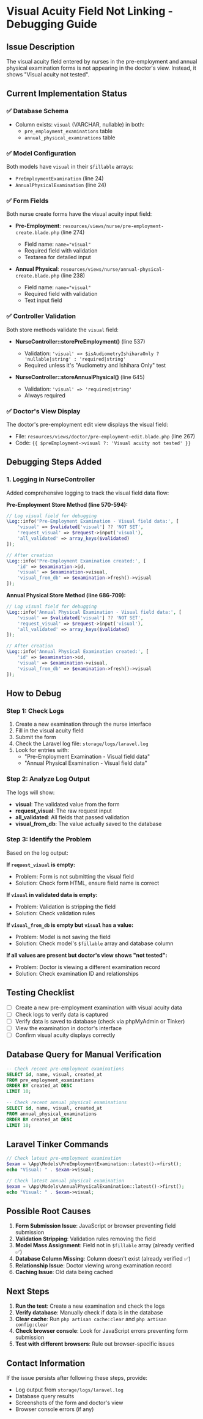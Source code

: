 # Visual Acuity Field Not Linking - Debugging Guide

## Issue Description
The visual acuity field entered by nurses in the pre-employment and annual physical examination forms is not appearing in the doctor's view. Instead, it shows "Visual acuity not tested".

## Current Implementation Status

### ✅ Database Schema
- Column exists: `visual` (VARCHAR, nullable) in both:
  - `pre_employment_examinations` table
  - `annual_physical_examinations` table

### ✅ Model Configuration
Both models have `visual` in their `$fillable` arrays:
- `PreEmploymentExamination` (line 24)
- `AnnualPhysicalExamination` (line 24)

### ✅ Form Fields
Both nurse create forms have the visual acuity input field:
- **Pre-Employment**: `resources/views/nurse/pre-employment-create.blade.php` (line 274)
  - Field name: `name="visual"`
  - Required field with validation
  - Textarea for detailed input

- **Annual Physical**: `resources/views/nurse/annual-physical-create.blade.php` (line 238)
  - Field name: `name="visual"`
  - Required field with validation
  - Text input field

### ✅ Controller Validation
Both store methods validate the `visual` field:
- **NurseController::storePreEmployment()** (line 537)
  - Validation: `'visual' => $isAudiometryIshiharaOnly ? 'nullable|string' : 'required|string'`
  - Required unless it's "Audiometry and Ishihara Only" test

- **NurseController::storeAnnualPhysical()** (line 645)
  - Validation: `'visual' => 'required|string'`
  - Always required

### ✅ Doctor's View Display
The doctor's pre-employment edit view displays the visual field:
- File: `resources/views/doctor/pre-employment-edit.blade.php` (line 267)
- Code: `{{ $preEmployment->visual ?: 'Visual acuity not tested' }}`

## Debugging Steps Added

### 1. Logging in NurseController
Added comprehensive logging to track the visual field data flow:

**Pre-Employment Store Method (line 570-594):**
```php
// Log visual field for debugging
\Log::info('Pre-Employment Examination - Visual field data:', [
    'visual' => $validated['visual'] ?? 'NOT SET',
    'request_visual' => $request->input('visual'),
    'all_validated' => array_keys($validated)
]);

// After creation
\Log::info('Pre-Employment Examination created:', [
    'id' => $examination->id,
    'visual' => $examination->visual,
    'visual_from_db' => $examination->fresh()->visual
]);
```

**Annual Physical Store Method (line 686-709):**
```php
// Log visual field for debugging
\Log::info('Annual Physical Examination - Visual field data:', [
    'visual' => $validated['visual'] ?? 'NOT SET',
    'request_visual' => $request->input('visual'),
    'all_validated' => array_keys($validated)
]);

// After creation
\Log::info('Annual Physical Examination created:', [
    'id' => $examination->id,
    'visual' => $examination->visual,
    'visual_from_db' => $examination->fresh()->visual
]);
```

## How to Debug

### Step 1: Check Logs
1. Create a new examination through the nurse interface
2. Fill in the visual acuity field
3. Submit the form
4. Check the Laravel log file: `storage/logs/laravel.log`
5. Look for entries with:
   - "Pre-Employment Examination - Visual field data"
   - "Annual Physical Examination - Visual field data"

### Step 2: Analyze Log Output
The logs will show:
- **visual**: The validated value from the form
- **request_visual**: The raw request input
- **all_validated**: All fields that passed validation
- **visual_from_db**: The value actually saved to the database

### Step 3: Identify the Problem
Based on the log output:

**If `request_visual` is empty:**
- Problem: Form is not submitting the visual field
- Solution: Check form HTML, ensure field name is correct

**If `visual` in validated data is empty:**
- Problem: Validation is stripping the field
- Solution: Check validation rules

**If `visual_from_db` is empty but `visual` has a value:**
- Problem: Model is not saving the field
- Solution: Check model's `$fillable` array and database column

**If all values are present but doctor's view shows "not tested":**
- Problem: Doctor is viewing a different examination record
- Solution: Check examination ID and relationships

## Testing Checklist

- [ ] Create a new pre-employment examination with visual acuity data
- [ ] Check logs to verify data is captured
- [ ] Verify data is saved to database (check via phpMyAdmin or Tinker)
- [ ] View the examination in doctor's interface
- [ ] Confirm visual acuity displays correctly

## Database Query for Manual Verification

```sql
-- Check recent pre-employment examinations
SELECT id, name, visual, created_at 
FROM pre_employment_examinations 
ORDER BY created_at DESC 
LIMIT 10;

-- Check recent annual physical examinations
SELECT id, name, visual, created_at 
FROM annual_physical_examinations 
ORDER BY created_at DESC 
LIMIT 10;
```

## Laravel Tinker Commands

```php
// Check latest pre-employment examination
$exam = \App\Models\PreEmploymentExamination::latest()->first();
echo "Visual: " . $exam->visual;

// Check latest annual physical examination
$exam = \App\Models\AnnualPhysicalExamination::latest()->first();
echo "Visual: " . $exam->visual;
```

## Possible Root Causes

1. **Form Submission Issue**: JavaScript or browser preventing field submission
2. **Validation Stripping**: Validation rules removing the field
3. **Model Mass Assignment**: Field not in `$fillable` array (already verified ✅)
4. **Database Column Missing**: Column doesn't exist (already verified ✅)
5. **Relationship Issue**: Doctor viewing wrong examination record
6. **Caching Issue**: Old data being cached

## Next Steps

1. **Run the test**: Create a new examination and check the logs
2. **Verify database**: Manually check if data is in the database
3. **Clear cache**: Run `php artisan cache:clear` and `php artisan config:clear`
4. **Check browser console**: Look for JavaScript errors preventing form submission
5. **Test with different browsers**: Rule out browser-specific issues

## Contact Information
If the issue persists after following these steps, provide:
- Log output from `storage/logs/laravel.log`
- Database query results
- Screenshots of the form and doctor's view
- Browser console errors (if any)
